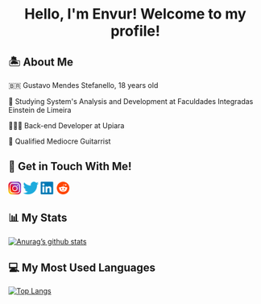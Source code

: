 <h1 align="center">Hello, I'm Envur! Welcome to my profile!</h1>

## 🏝 About Me

🇧🇷 Gustavo Mendes Stefanello, 18 years old

📝 Studying System's Analysis and Development at Faculdades Integradas Einstein de Limeira

👨🏻‍💻 Back-end Developer at Upiara

🎸 Qualified Mediocre Guitarrist

## 📡 Get in Touch With Me!

<a href="https://www.instagram.com/nvr.gustavo"><img src="images/instagram.png" alt="Envur | Instagram" style="height: 25px;"></a>
<a href="https://www.twitter.com/the_envur"><img src="images/twitter.png" alt="Envur | Twitter" style="height: 25px;"></a>
<a href="https://www.linkedin.com/in/gustavo-stefanello/"><img src="images/linkedin.png" alt="Envur | LinkedIn" style="height: 25px;"></a>
<a href="https://www.reddit.com/u/envur/"><img src="images/reddit.png" alt="Envur | Reddit" style="height: 25px;"></a>

## 📊 My Stats

[![Anurag’s github stats](https://github-readme-stats.vercel.app/api?username=envur)](https://github.com/envur)

## 💻 My Most Used Languages

[![Top Langs](https://github-readme-stats.vercel.app/api/top-langs/?username=envur&layout=compact)](https://github.com/envur)

